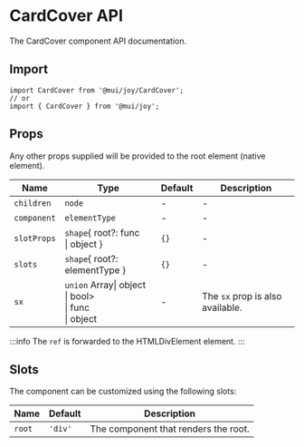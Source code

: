# CardCover API

The CardCover component API documentation.

## Import

```
import CardCover from '@mui/joy/CardCover';
// or
import { CardCover } from '@mui/joy';
```

## Props

Any other props supplied will be provided to the root element (native element).

| Name | Type | Default | Description |
| --- | --- | --- | --- |
| `children` | `node` | - | - |
| `component` | `elementType` | - | - |
| `slotProps` | `shape`{ root?: func<br>\| object } | `{}` | - |
| `slots` | `shape`{ root?: elementType } | `{}` | - |
| `sx` | `union` Array\| object<br>\| bool><br>\| func<br>\| object | - | The `sx` prop is also available. |

:::info
The `ref` is forwarded to the HTMLDivElement element.
:::

## Slots

The component can be customized using the following slots:

| Name | Default | Description |
| --- | --- | --- |
| `root` | `'div'` | The component that renders the root. |